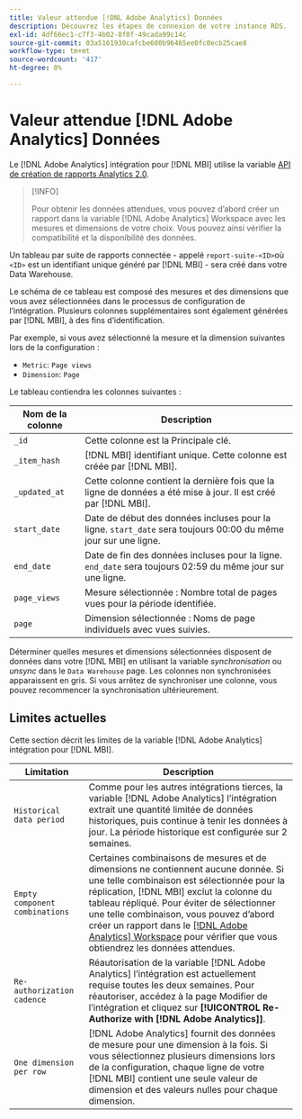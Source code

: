 ```yaml
---
title: Valeur attendue [!DNL Adobe Analytics] Données
description: Découvrez les étapes de connexion de votre instance RDS.
exl-id: 4df66ec1-c7f3-4b02-8f0f-49cada99c14c
source-git-commit: 03a5161930cafcbe600b96465ee0fc0ecb25cae8
workflow-type: tm+mt
source-wordcount: '417'
ht-degree: 0%

---
```


# Valeur attendue [!DNL Adobe Analytics] Données

Le [!DNL Adobe Analytics] intégration pour [!DNL MBI] utilise la variable [API de création de rapports Analytics 2.0](https://developer.adobe.com/analytics-apis/docs/2.0/#!AdobeDocs/analytics-2.0-apis/master/README.md).

>[!INFO]
>
>Pour obtenir les données attendues, vous pouvez d’abord créer un rapport dans la variable [!DNL Adobe Analytics] Workspace avec les mesures et dimensions de votre choix. Vous pouvez ainsi vérifier la compatibilité et la disponibilité des données.

Un tableau par suite de rapports connectée - appelé `report-suite-<ID>`où `<ID>` est un identifiant unique généré par [!DNL MBI] - sera créé dans votre Data Warehouse.

Le schéma de ce tableau est composé des mesures et des dimensions que vous avez sélectionnées dans le processus de configuration de l’intégration. Plusieurs colonnes supplémentaires sont également générées par [!DNL MBI], à des fins d’identification.

Par exemple, si vous avez sélectionné la mesure et la dimension suivantes lors de la configuration :
- `Metric`: `Page views`
- `Dimension`: `Page`

Le tableau contiendra les colonnes suivantes :

| Nom de la colonne | Description |
| --- | --- |
| `_id` | Cette colonne est la Principale clé. |
| `_item_hash` | [!DNL MBI] identifiant unique. Cette colonne est créée par [!DNL MBI]. |
| `_updated_at` | Cette colonne contient la dernière fois que la ligne de données a été mise à jour. Il est créé par [!DNL MBI]. |
| `start_date` | Date de début des données incluses pour la ligne. `start_date` sera toujours 00:00 du même jour sur une ligne. |
| `end_date` | Date de fin des données incluses pour la ligne. `end_date` sera toujours 02:59 du même jour sur une ligne. |
| `page_views` | Mesure sélectionnée : Nombre total de pages vues pour la période identifiée. |
| `page` | Dimension sélectionnée : Noms de page individuels avec vues suivies. |

Déterminer quelles mesures et dimensions sélectionnées disposent de données dans votre [!DNL MBI] en utilisant la variable *synchronisation* ou *unsync* dans le `Data Warehouse` page. Les colonnes non synchronisées apparaissent en gris. Si vous arrêtez de synchroniser une colonne, vous pouvez recommencer la synchronisation ultérieurement.

## Limites actuelles

Cette section décrit les limites de la variable [!DNL Adobe Analytics] intégration pour [!DNL MBI].

| Limitation | Description |
| --- | --- |
| `Historical data period` | Comme pour les autres intégrations tierces, la variable [!DNL Adobe Analytics] l’intégration extrait une quantité limitée de données historiques, puis continue à tenir les données à jour. La période historique est configurée sur 2 semaines. |
| `Empty component combinations` | Certaines combinaisons de mesures et de dimensions ne contiennent aucune donnée. Si une telle combinaison est sélectionnée pour la réplication, [!DNL MBI] exclut la colonne du tableau répliqué. Pour éviter de sélectionner une telle combinaison, vous pouvez d’abord créer un rapport dans le [[!DNL Adobe Analytics] Workspace](https://experienceleague.adobe.com/docs/analytics/analyze/analysis-workspace/home.html?lang=en) pour vérifier que vous obtiendrez les données attendues. |
| `Re-authorization cadence` | Réautorisation de la variable [!DNL Adobe Analytics] l’intégration est actuellement requise toutes les deux semaines. Pour réautoriser, accédez à la page Modifier de l’intégration et cliquez sur **[!UICONTROL Re-Authorize with [!DNL Adobe Analytics]]**. |
| `One dimension per row` | [!DNL Adobe Analytics] fournit des données de mesure pour une dimension à la fois. Si vous sélectionnez plusieurs dimensions lors de la configuration, chaque ligne de votre [!DNL MBI] contient une seule valeur de dimension et des valeurs nulles pour chaque dimension. |
